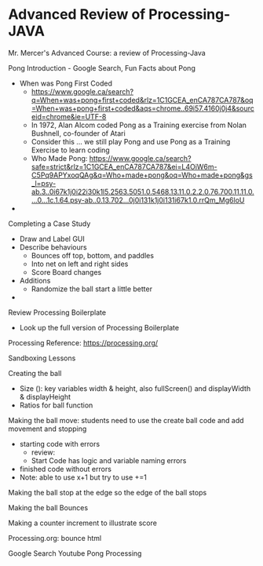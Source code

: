 # Advanced Review of Processing-JAVA
Mr. Mercer's Advanced Course: a review of Processing-Java

Pong Introduction - Google Search, Fun Facts about Pong
- When was Pong First Coded
  - https://www.google.ca/search?q=When+was+pong+first+coded&rlz=1C1GCEA_enCA787CA787&oq=When+was+pong+first+coded&aqs=chrome..69i57.4160j0j4&sourceid=chrome&ie=UTF-8
  - In 1972, Alan Alcom coded Pong as a Training exercise from Nolan Bushnell, co-founder of Atari
  - Consider this ... we still play Pong and use Pong as a Training Exercise to learn coding
  - Who Made Pong: https://www.google.ca/search?safe=strict&rlz=1C1GCEA_enCA787CA787&ei=L4OiW6m-C5Pq9APYxoqQAg&q=Who+made+pong&oq=Who+made+pong&gs_l=psy-ab.3..0i67k1j0i22i30k1l5.2563.5051.0.5468.13.11.0.2.2.0.76.700.11.11.0....0...1c.1.64.psy-ab..0.13.702...0j0i131k1j0i131i67k1.0.rrQm_Mg6loU
-

Completing a Case Study
- Draw and Label GUI
- Describe behaviours
  - Bounces off top, bottom, and paddles
  - Into net on left and right sides
  - Score Board changes
- Additions
  - Randomize the ball start a little better
-

Review Processing Boilerplate
- Look up the full version of Processing Boilerplate

Processing Reference: https://processing.org/

Sandboxing Lessons

Creating the ball
- Size (): key variables width & height, also fullScreen() and displayWidth & displayHeight
- Ratios for ball function

Making the ball move: students need to use the create ball code and add movement and stopping
- starting code with errors
  - review:
  - Start Code has logic and variable naming errors
- finished code without errors
- Note: able to use x+1 but try to use +=1

Making the ball stop at the edge so the edge of the ball stops

Making the ball Bounces

Making a counter increment to illustrate score

Processing.org: bounce html

Google Search Youtube Pong Processing
